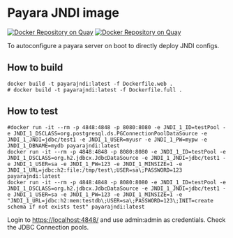 # Payara JNDI image

[![Docker Repository on Quay](https://quay.io/repository/ds2/jeeserver-full/status "Docker Repository on Quay")](https://quay.io/repository/ds2/jeeserver-full)
[![Docker Repository on Quay](https://quay.io/repository/ds2/jeeserver-web/status "Docker Repository on Quay")](https://quay.io/repository/ds2/jeeserver-web)

To autoconfigure a payara server on boot to directly deploy JNDI configs.

## How to build

    docker build -t payarajndi:latest -f Dockerfile.web .
    # docker build -t payarajndi:latest -f Dockerfile.full .

## How to test

    #docker run -it --rm -p 4848:4848 -p 8080:8080 -e JNDI_1_ID=testPool -e JNDI_1_DSCLASS=org.postgresql.ds.PGConnectionPoolDataSource -e JNDI_1_JNDI=jdbc/test1 -e JNDI_1_USER=myusr -e JNDI_1_PW=mypw -e JNDI_1_DBNAME=mydb payarajndi:latest
    docker run -it --rm -p 4848:4848 -p 8080:8080 -e JNDI_1_ID=testPool -e JNDI_1_DSCLASS=org.h2.jdbcx.JdbcDataSource -e JNDI_1_JNDI=jdbc/test1 -e JNDI_1_USER=sa -e JNDI_1_PW=123 -e JNDI_1_MINSIZE=1 -e JNDI_1_URL=jdbc:h2:file:/tmp/test\;USER=sa\;PASSWORD=123 payarajndi:latest
    docker run -it --rm -p 4848:4848 -p 8080:8080 -e JNDI_1_ID=testPool -e JNDI_1_DSCLASS=org.h2.jdbcx.JdbcDataSource -e JNDI_1_JNDI=jdbc/test1 -e JNDI_1_USER=sa -e JNDI_1_PW=123 -e JNDI_1_MINSIZE=1 -e "JNDI_1_URL=jdbc:h2:mem:testdb\;USER=sa\;PASSWORD=123\;INIT=create schema if not exists test" payarajndi:latest

Login to <https://localhost:4848/> and use admin:admin as credentials. Check the JDBC Connection pools.
